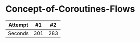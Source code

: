 # Concept-of-Coroutines-Flows

| Attempt | #1    | #2    |
| :---:   | :---: | :---: |
| Seconds | 301   | 283   |
